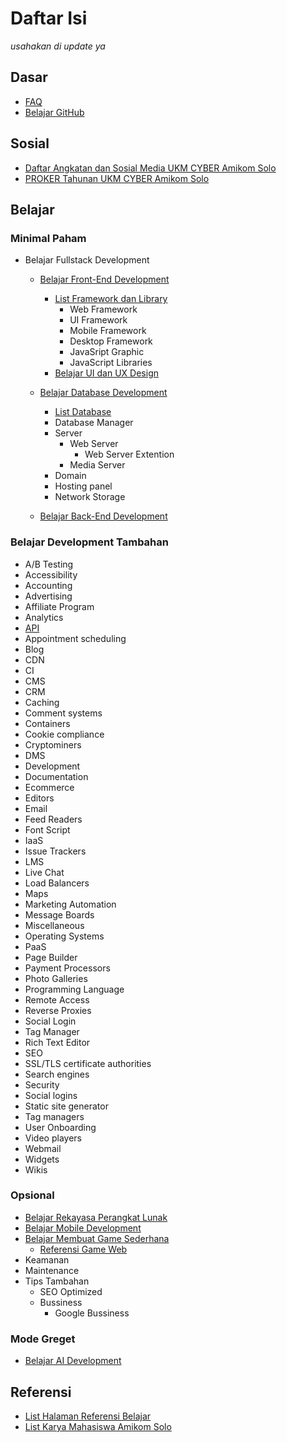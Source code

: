 # Daftar Isi
*usahakan di update ya*

## Dasar
- [FAQ](https://github.com/UKM-CYBER-Amikom-Solo/FAQ)
- [Belajar GitHub](https://github.com/UKM-CYBER-Amikom-Solo/Belajar-GitHub)

## Sosial
- [Daftar Angkatan dan Sosial Media UKM CYBER Amikom Solo](https://github.com/UKM-CYBER-Amikom-Solo/Daftar-Angkatan-CYBER/blob/main/README.md)
- [PROKER Tahunan UKM CYBER Amikom Solo](https://github.com/UKM-CYBER-Amikom-Solo/PROKER-Tahunan-UKM-CYBER-Amikom-Solo)

## Belajar

### Minimal Paham
  - Belajar Fullstack Development
    - [Belajar Front-End Development](https://github.com/UKM-CYBER-Amikom-Solo/Belajar-Front-End-Development)
      - [List Framework dan Library](https://github.com/UKM-CYBER-Amikom-Solo/Belajar-Front-End-Development/blob/main/List%20Framework%20dan%20JS%20Library.md)
        - Web Framework
        - UI Framework
        - Mobile Framework
        - Desktop Framework
        - JavaSript Graphic
        - JavaScript Libraries
      - [Belajar UI dan UX Design](https://github.com/UKM-CYBER-Amikom-Solo/Belajar-Front-End-Development/blob/main/Belajar%20UI%20dan%20UX%20Design.md)
    - [Belajar Database Development](https://github.com/UKM-CYBER-Amikom-Solo/Belajar-Database-Development/)
      - [List Database](https://github.com/UKM-CYBER-Amikom-Solo/Belajar-Database-Development/blob/main/List%20Database.md)
      - Database Manager
      - Server
        - Web Server
          - Web Server Extention
        - Media Server
      - Domain
      - Hosting panel
      - Network Storage
   
    - [Belajar Back-End Development](https://github.com/UKM-CYBER-Amikom-Solo/Belajar-Back-End-Development)
      
### Belajar Development Tambahan
  - A/B Testing
  - Accessibility
  - Accounting
  - Advertising
  - Affiliate Program
  - Analytics
  - [API](https://github.com/UKM-CYBER-Amikom-Solo/Belajar-Back-End-Development/blob/main/Belajar%20API.md)
  - Appointment scheduling
  - Blog
  - CDN
  - CI
  - CMS
  - CRM
  - Caching
  - Comment systems
  - Containers
  - Cookie compliance
  - Cryptominers
  - DMS
  - Development
  - Documentation
  - Ecommerce
  - Editors
  - Email
  - Feed Readers
  - Font Script
  - IaaS
  - Issue Trackers
  - LMS
  - Live Chat
  - Load Balancers
  - Maps
  - Marketing Automation
  - Message Boards
  - Miscellaneous
  - Operating Systems
  - PaaS
  - Page Builder
  - Payment Processors
  - Photo Galleries
  - Programming Language
  - Remote Access
  - Reverse Proxies
  - Social Login
  - Tag Manager
  - Rich Text Editor
  - SEO
  - SSL/TLS certificate authorities
  - Search engines
  - Security
  - Social logins
  - Static site generator
  - Tag managers
  - User Onboarding 
  - Video players 
  - Webmail 
  - Widgets 
  - Wikis





### Opsional
- [Belajar Rekayasa Perangkat Lunak](https://github.com/UKM-CYBER-Amikom-Solo/Belajar-Rekayasa-Perangkat-Lunak)
- [Belajar Mobile Development](https://github.com/UKM-CYBER-Amikom-Solo/Belajar-Mobile-Development)
- [Belajar Membuat Game Sederhana](https://github.com/UKM-CYBER-Amikom-Solo/Belajar-Membuat-Game-Sederhana)
  - [Referensi Game Web](https://github.com/UKM-CYBER-Amikom-Solo/Belajar-Membuat-Game-Sederhana/blob/main/Referensi%20Game%20Web.md)
- Keamanan
- Maintenance
- Tips Tambahan
  - SEO Optimized
  - Bussiness
    - Google Bussiness
### Mode Greget
- [Belajar AI Development](https://github.com/UKM-CYBER-Amikom-Solo/Belajar-AI-Development)


## Referensi
- [List Halaman Referensi Belajar](https://github.com/UKM-CYBER-Amikom-Solo/List-Halaman-dan-Software-Referensi-Belajar)
- [List Karya Mahasiswa Amikom Solo](https://github.com/UKM-CYBER-Amikom-Solo/List-Karya-Mahasiswa-Amikom-Solo)
